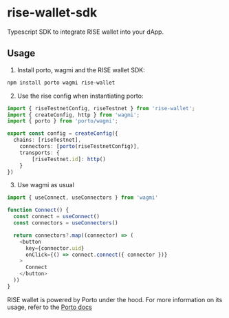 # rise-wallet-sdk

Typescript SDK to integrate RISE wallet into your dApp.

## Usage

1. Install porto, wagmi and the RISE wallet SDK:

```bash
npm install porto wagmi rise-wallet
```

2. Use the rise config when instantiating porto:

```typescript
import { riseTestnetConfig, riseTestnet } from 'rise-wallet';
import { createConfig, http } from 'wagmi';
import { porto } from 'porto/wagmi';

export const config = createConfig({
  chains: [riseTestnet],
	connectors: [porto(riseTestnetConfig)],
	transports: {
		[riseTestnet.id]: http()
	}
})
```

3. Use wagmi as usual

```typescript
import { useConnect, useConnectors } from 'wagmi'

function Connect() {
  const connect = useConnect()
  const connectors = useConnectors()

  return connectors?.map((connector) => (
    <button
      key={connector.uid}
      onClick={() => connect.connect({ connector })}
    >
      Connect
    </button>
  ))
}
```

RISE wallet is powered by Porto under the hood. For more information on its usage, refer to the [Porto docs](https://porto.sh)
